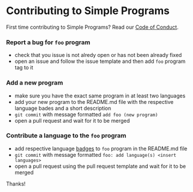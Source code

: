 # Contributing to Simple Programs

First time contributing to Simple Programs? Read our [Code of Conduct](https://github.com/Mrtops/Simple-Programs/blob/master/docs/CODE_OF_CONDUCT.md#code-of-conduct).

### Report a bug for `foo` program

*   check that you issue is not alredy open or has not been already fixed
*   open an issue and follow the issue template and then add `foo` program tag to it

### Add a new program

*   make sure you have the exact same program in at least two languages
*   add your new program to the README.md file with the respective language bades and a short description
*   `git commit` with message formatted `add foo (new program)`
*   open a pull request and wait for it to be merged

### Contribute a language to the `foo` program

*   add respective language [badges](https://github.com/Mrtops/Simple-Programs/wiki/Badges) to `foo` program in the README.md file
*   `git commit` with message formatted `foo: add language(s) <insert languages>`
*   open a pull request using the pull request template and wait for it to be merged

Thanks!
